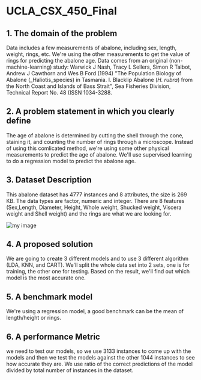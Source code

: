 # UCLA_CSX_450_Final
## 1. The domain of the problem
Data includes a few measurements of abalone, including sex, length, weight, rings, etc. We're using the other measurements to get the value of rings for predicting the abalone age. Data comes from an original (non-machine-learning) study: Warwick J Nash, Tracy L Sellers, Simon R Talbot, Andrew J Cawthorn and Wes B Ford (1994) "The Population Biology of Abalone (_Haliotis_species) in Tasmania. I. Blacklip Abalone (_H. rubra_) from the North Coast and Islands of Bass Strait", Sea Fisheries Division, Technical Report No. 48 (ISSN 1034-3288. 
## 2. A problem statement in which you clearly define
The age of abalone is determined by cutting the shell through the cone, staining it, and counting the number of rings through a microscope. Instead of using this comlicated method, we're using some other physical measurements to predict the age of abalone. We'll use supervised learning to do a regression model to predict the abalone age.
## 3. Dataset Description
This abalone dataset has 4777 instances and 8 attributes, the size is 269 KB. The data types are factor, numeric and integer. There are 8 features (Sex,Length, Diameter, Height, Whole weight, Shucked weight, Viscera weight and Shell weight) and the rings are what we are looking for. 

![my image](https://github.com/lssnadia/UCLA_CSX_450_Final/blob/master/Screen%20Shot%202018-01-28%20at%208.17.13%20PM.png)

## 4. A proposed solution
We are going to create 3 different models and to use 3 different algorithm (LDA, KNN, and CART). We'll split the whole data set into 2 sets, one is for training, the other one for testing. Based on the result, we'll find out which model is the most accurate one.
## 5. A benchmark model
We're using a regression model, a good benchmark can be the mean of length/height or rings.
## 6. A performance Metric
we need to test our models, so we use 3133 instances to come up with the models and then we test the models against the other 1044 instances to see how accurate they are. We use ratio of the correct predictions of the model divided by total number of instances in the dataset.
